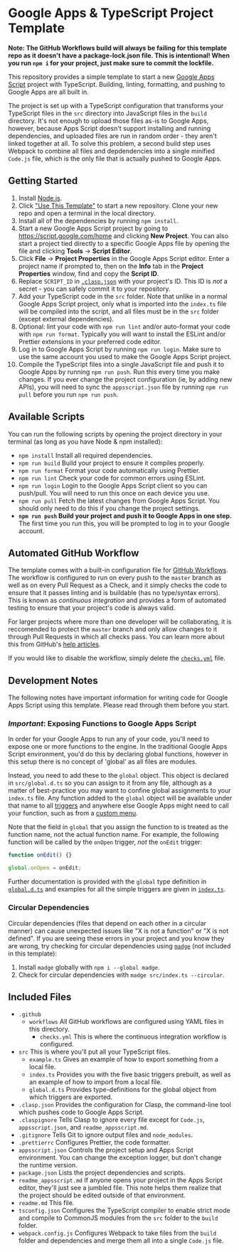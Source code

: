 # Google Apps & TypeScript Project Template

**Note: The GitHub Workflows build will always be failing for this template
repo as it doesn't have a package-lock.json file. This is intentional! When
you run `npm i` for your project, just make sure to commit the lockfile.**

This repository provides a simple template to start a new
[Google Apps Script](https://developers.google.com/apps-script) project with
TypeScript. Building, linting, formatting, and pushing to Google Apps are all
built in.

The project is set up with a TypeScript configuration that transforms your
TypeScript files in the `src` directory into JavaScript files in the `build`
directory. It's not enough to upload those files as-is to Google Apps, however,
because Apps Script doesn't support installing and running dependencies, and
uploaded files are run in random order - they aren't linked together at all. To
solve this problem, a second build step uses Webpack to combine all files and
depdendencies into a single minified `Code.js` file, which is the only file that
is actually pushed to Google Apps.

## Getting Started

1. Install [Node.js](https://nodejs.org/en/).
2. Click
   ["Use This Template"](https://github.com/iansan5653/gas-ts-template/generate)
   to start a new repository. Clone your new repo and open a terminal in the
   local directory.
3. Install all of the dependencies by running `npm install`.
4. Start a new Google Apps Script project by going to
   https://script.google.com/home and clicking **New Project**. You can also
   start a project tied directly to a specific Google Apps file by opening the
   file and clicking **Tools** -> **Script Editor**.
5. Click **File** -> **Project Properties** in the Google Apps Script editor.
   Enter a project name if prompted to, then on the **Info** tab in the
   **Project Properties** window, find and copy the **Script ID**.
6. Replace `SCRIPT_ID` in [`.clasp.json`](./.clasp.json) with your project's ID.
   This ID is _not_ a secret - you can safely commit it to your repository.
7. Add your TypeScript code in the `src` folder. Note that unlike in a normal
   Google Apps Script project, only what is imported into the `index.ts` file
   will be compiled into the script, and all files must be in the `src` folder
   (except external dependencies).
8. Optional: lint your code with `npm run lint` and/or auto-format your code
   with `npm run format`. Typically you will want to install the ESLint and/or
   Prettier extensions in your preferred code editor.
9. Log in to Google Apps Script by running `npm run login`. Make sure to use the
   same account you used to make the Google Apps Script project.
10. Compile the TypeScript files into a single JavaScript file and push it to
    Google Apps by running `npm run push`. Run this every time you make changes.
    If you ever change the project configuration (ie, by adding new APIs), you
    will need to sync the `appsscript.json` file by running `npm run pull`
    before you run `npm run push`.

## Available Scripts

You can run the following scripts by opening the project directory in your
terminal (as long as you have Node & npm installed):

- `npm install` Install all required dependencies.
- `npm run build` Build your project to ensure it compiles properly.
- `npm run format` Format your code automatically using Prettier.
- `npm run lint` Check your code for common errors using ESLint.
- `npm run login` Login to the Google Apps Script client so you can push/pull.
  You will need to run this once on each device you use.
- `npm run pull` Fetch the latest changes from Google Apps Script. You should
  only need to do this if you change the project settings.
- **`npm run push` Build your project and push it to Google Apps in one step.**
  The first time you run this, you will be prompted to log in to your Google
  account.

## Automated GitHub Workflow

The template comes with a built-in configuration file for
[GitHub Workflows](https://help.github.com/en/actions/configuring-and-managing-workflows).
The workflow is configured to run on every push to the `master` branch as well
as on every Pull Request as a Check, and it simply checks the code to ensure
that it passes linting and is buildable (has no type/syntax errors). This is
known as _continuous integration_ and provides a form of automated testing to
ensure that your project's code is always valid.

For larger projects where more than one developer will be collaborating, it is
reccomended to protect the `master` branch and only allow changes to it through
Pull Requests in which all checks pass. You can learn more about this from
GitHub's
[help articles](https://help.github.com/en/github/administering-a-repository/about-protected-branches).

If you would like to disable the workflow, simply delete the
[`checks.yml`](./.github/workflows/checks.yml) file.

## Development Notes

The following notes have important information for writing code for Google Apps
Script using this template. Please read through them before you start.

### ***Important***: Exposing Functions to Google Apps Script

In order for your Google Apps to run any of your code, you'll need to expose one
or more functions to the engine. In the traditional Google Apps Script
environment, you'd do this by declaring global functions, however in this setup
there is no concept of 'global' as all files are modules.

Instead, you need to add these to the `global` object. This object is declared
in `src/global.d.ts` so you can assign to it from any file, although as a matter
of best-practice you may want to confine global assignments to your `index.ts`
file. Any function added to the `global` object will be available under that
name to all
[triggers](https://developers.google.com/apps-script/guides/triggers) and
anywhere else Google Apps might need to call your function, such as from a
[custom menu](https://developers.google.com/apps-script/guides/menus).

Note that the field in `global` that you assign the function to is treated as
the function name, not the actual function name. For example, the following
function will be called by the `onOpen` trigger, _not_ the `onEdit` trigger:

```ts
function onEdit() {}

global.onOpen = onEdit;
```

Further documentation is provided with the `global` type definition in
[`global.d.ts`](https://github.com/iansan5653/gas-ts-template/blob/master/src/global.d.ts)
and examples for all the simple triggers are given in
[`index.ts`](https://github.com/iansan5653/gas-ts-template/blob/master/src/index.ts#L39-L43).

### Circular Dependencies

Circular dependencies (files that depend on each other in a circular manner) can
cause unexpected issues like "X is not a function" or "X is not defined". If you
are seeing these errors in your project and you know they are wrong, try
checking for circular dependencies using
[`madge`](https://github.com/pahen/madge) (not included in this template):

1. Install `madge` globally with `npm i --global madge`.
2. Check for circular dependencies with `madge src/index.ts --circular`.

## Included Files

- `.github`
  - `workflows` All GitHub workflows are configured using YAML files in this
    directory.
    - `checks.yml` This is where the continuous integration workflow is
      configured.
- `src` This is where you'll put all your TypeScript files.
  - `example.ts` Gives an example of how to export something from a local file.
  - `index.ts` Provides you with the five basic triggers prebuilt, as well as an
    example of how to import from a local file.
  - `global.d.ts` Provides type-definitions for the global object from which
    triggers are exported.
- `.clasp.json` Provides the configuration for Clasp, the command-line tool
  which pushes code to Google Apps Script.
- `.claspignore` Tells Clasp to ignore every file except for `Code.js`,
  `appsscript.json`, and `readme_appsscript.md`.
- `.gitignore` Tells Git to ignore output files and `node_modules`.
- `.prettierrc` Configures Prettier, the code formatter.
- `appsscript.json` Controls the project setup and Apps Script environment. You
  can change the exception logger, but don't change the runtime version.
- `package.json` Lists the project dependencies and scripts.
- `readme_appsscript.md` If anyone opens your project in the Apps Script editor,
  they'll just see a jumbled file. This note helps them realize that the project
  should be edited outside of that environment.
- `readme.md` This file.
- `tsconfig.json` Configures the TypeScript compiler to enable strict mode and
  compile to CommonJS modules from the `src` folder to the `build` folder.
- `webpack.config.js` Configures Webpack to take files from the `build` folder
  and dependencies and merge them all into a single `Code.js` file.
